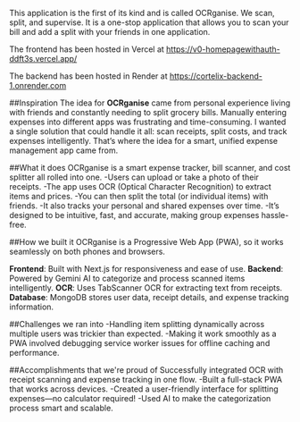 This application is the first of its kind and is called OCRganise. We scan, split, and supervise. It is a one-stop application that allows you to scan your bill and add a split with your friends in one application.

The frontend has been hosted in Vercel at https://v0-homepagewithauth-ddft3s.vercel.app/

The backend has been hosted in Render at https://cortelix-backend-1.onrender.com

##Inspiration
The idea for **OCRganise** came from personal experience living with friends and constantly needing to split grocery bills. Manually entering expenses into different apps was frustrating and time-consuming. I wanted a single solution that could handle it all: scan receipts, split costs, and track expenses intelligently. That’s where the idea for a smart, unified expense management app came from.

##What it does
OCRganise is a smart expense tracker, bill scanner, and cost splitter all rolled into one.
-Users can upload or take a photo of their receipts.
-The app uses OCR (Optical Character Recognition) to extract items and prices.
-You can then split the total (or individual items) with friends.
-It also tracks your personal and shared expenses over time.
-It’s designed to be intuitive, fast, and accurate, making group expenses hassle-free.

##How we built it
OCRganise is a Progressive Web App (PWA), so it works seamlessly on both phones and browsers.

**Frontend**: Built with Next.js for responsiveness and ease of use.
**Backend**: Powered by Gemini AI to categorize and process scanned items intelligently.
**OCR**: Uses TabScanner OCR for extracting text from receipts.
**Database**: MongoDB stores user data, receipt details, and expense tracking information.

##Challenges we ran into
-Handling item splitting dynamically across multiple users was trickier than expected.
-Making it work smoothly as a PWA involved debugging service worker issues for offline caching and performance.

##Accomplishments that we're proud of
Successfully integrated OCR with receipt scanning and expense tracking in one flow.
-Built a full-stack PWA that works across devices.
-Created a user-friendly interface for splitting expenses—no calculator required!
-Used AI to make the categorization process smart and scalable.



